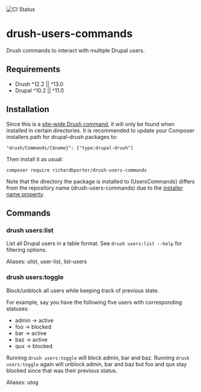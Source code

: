 ![CI Status](https://github.com/richardbporter/drush-users-commands/actions/workflows/ci.yml/badge.svg)

# drush-users-commands
Drush commands to interact with multiple Drupal users.

## Requirements
- Drush ^12.2 || ^13.0
- Drupal ^10.2 || ^11.0

## Installation
Since this is a [site-wide Drush command](https://www.drush.org/latest/commands/#site-wide-commands), it will only be found when installed in certain directories. It is recommended to update your Composer installers path for drupal-drush packages to:
 ```
 "drush/Commands/{$name}": ["type:drupal-drush"]
 ```
 Then install it as usual:
 ```
 composer require richardbporter/drush-users-commands
 ```
 Note that the directory the package is installed to (UsersCommands) differs from the repository name (drush-users-commands) due to the [installer name property]( https://github.com/composer/installers#custom-install-names).

## Commands

### drush users:list
List all Drupal users in a table format. See `drush users:list --help`
for filtering options.

Aliases: ulist, user-list, list-users

### drush users:toggle
Block/unblock all users while keeping track of previous state.

For example, say you have the following five users with corresponding
statuses:

- admin -> active
- foo   -> blocked
- bar   -> active
- baz   -> active
- qux   -> blocked

Running `drush users:toggle` will block admin, bar and baz. Running
`drush users:toggle` again will unblock admin, bar and baz but foo and
qux stay blocked since that was their previous status.

Aliases: utog
